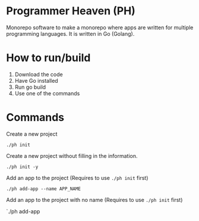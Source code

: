 # Programmer Heaven (PH)
Monorepo software to make a monorepo where apps are written for multiple programming languages. It is written in Go (Golang).

# How to run/build
1. Download the code
2. Have Go installed
3. Run go build
4. Use one of the commands

# Commands
Create a new project

`./ph init`

Create a new project without filling in the information.

`./ph init -y`

Add an app to the project (Requires to use `./ph init` first)

`./ph add-app --name APP_NAME`

Add an app to the project with no name (Requires to use `./ph init` first)

`./ph add-app